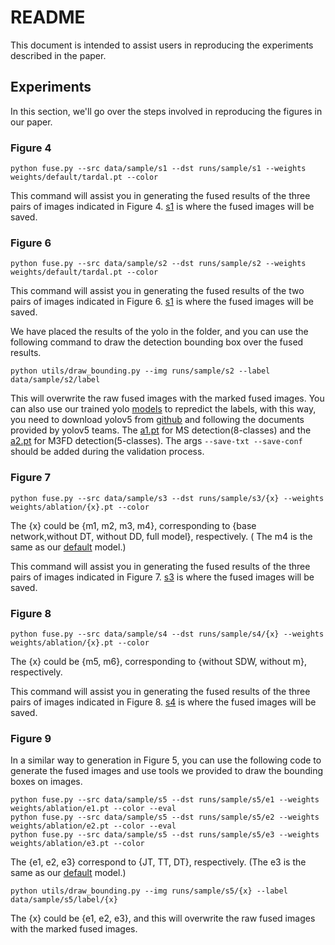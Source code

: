 # README

This document is intended to assist users in reproducing the experiments described in the paper.

## Experiments

In this section, we'll go over the steps involved in reproducing the figures in our paper.

### Figure 4

```shell
python fuse.py --src data/sample/s1 --dst runs/sample/s1 --weights weights/default/tardal.pt --color
```

This command will assist you in generating the fused results of the three pairs of images indicated in Figure 4.
[s1](runs/sample/s1) is where the fused images will be saved.

### Figure 6

```shell
python fuse.py --src data/sample/s2 --dst runs/sample/s2 --weights weights/default/tardal.pt --color
```

This command will assist you in generating the fused results of the two pairs of images indicated in Figure 6.
[s1](runs/sample/s2) is where the fused images will be saved.

We have placed the results of the yolo in the folder, and you can use the following command to draw the detection
bounding box over the fused results.

```shell
python utils/draw_bounding.py --img runs/sample/s2 --label data/sample/s2/label
```

This will overwrite the raw fused images with the marked fused images. You can also use our trained
yolo [models](data/sample/s2/weights) to repredict the labels, with this way, you need to download yolov5
from [github](https://github.com/ultralytics/yolov5) and following the documents provided by yolov5 teams.
The [a1.pt](data/sample/s2/weights/a1.pt) for MS detection(8-classes) and the [a2.pt](data/sample/s2/weights/a2.pt) for
M3FD detection(5-classes). The args `--save-txt --save-conf` should be added during the validation process.

### Figure 7

```shell
python fuse.py --src data/sample/s3 --dst runs/sample/s3/{x} --weights weights/ablation/{x}.pt --color
```

The {x} could be {m1, m2, m3, m4}, corresponding to {base network,without DT, without DD, full model}, respectively. (
The m4 is the same as our [default](weights/default/tarbal.pt) model.)

This command will assist you in generating the fused results of the three pairs of images indicated in Figure 7.
[s3](runs/sample/s3) is where the fused images will be saved.

### Figure 8

```shell
python fuse.py --src data/sample/s4 --dst runs/sample/s4/{x} --weights weights/ablation/{x}.pt --color
```

The {x} could be {m5, m6}, corresponding to {without SDW, without m}, respectively.

This command will assist you in generating the fused results of the three pairs of images indicated in Figure 8.
[s4](runs/sample/s4) is where the fused images will be saved.

### Figure 9

In a similar way to generation in Figure 5, you can use the following code to generate the fused images and use tools we
provided to draw the bounding boxes on images.

```shell
python fuse.py --src data/sample/s5 --dst runs/sample/s5/e1 --weights weights/ablation/e1.pt --color --eval
python fuse.py --src data/sample/s5 --dst runs/sample/s5/e2 --weights weights/ablation/e2.pt --color --eval
python fuse.py --src data/sample/s5 --dst runs/sample/s5/e3 --weights weights/ablation/e3.pt --color
```

The {e1, e2, e3} correspond to {JT, TT, DT}, respectively. (The e3 is the same as
our [default](weights/default/tarbal.pt) model.)

```shell
python utils/draw_bounding.py --img runs/sample/s5/{x} --label data/sample/s5/label/{x}
```

The {x} could be {e1, e2, e3}, and this will overwrite the raw fused images with the marked fused images.
